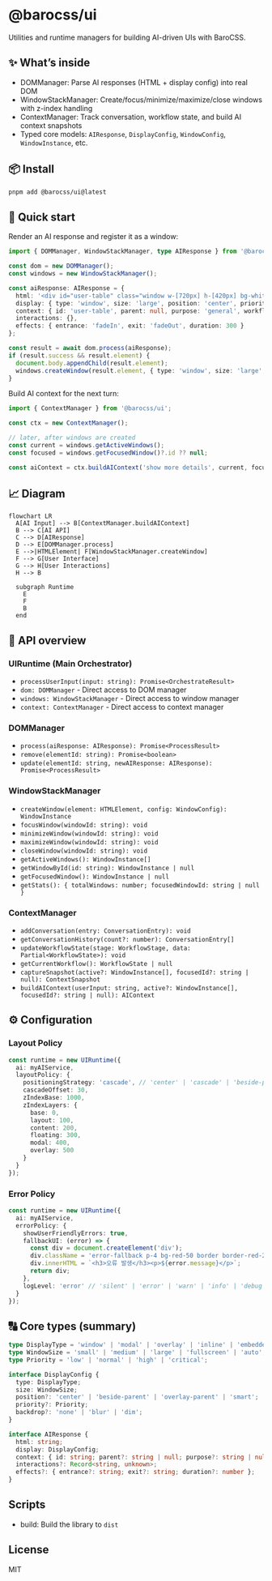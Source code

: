 # @barocss/ui

Utilities and runtime managers for building AI-driven UIs with BaroCSS.

## ✨ What’s inside

- DOMManager: Parse AI responses (HTML + display config) into real DOM
- WindowStackManager: Create/focus/minimize/maximize/close windows with z-index handling
- ContextManager: Track conversation, workflow state, and build AI context snapshots
- Typed core models: `AIResponse`, `DisplayConfig`, `WindowConfig`, `WindowInstance`, etc.

## 📦 Install

```bash
pnpm add @barocss/ui@latest
```

## 🚀 Quick start

Render an AI response and register it as a window:

```ts
import { DOMManager, WindowStackManager, type AIResponse } from '@barocss/ui';

const dom = new DOMManager();
const windows = new WindowStackManager();

const aiResponse: AIResponse = {
  html: '<div id="user-table" class="window w-[720px] h-[420px] bg-white rounded-xl shadow-lg">Hello</div>',
  display: { type: 'window', size: 'large', position: 'center', priority: 'normal', backdrop: 'none' },
  context: { id: 'user-table', parent: null, purpose: 'general', workflow: null },
  interactions: {},
  effects: { entrance: 'fadeIn', exit: 'fadeOut', duration: 300 }
};

const result = await dom.process(aiResponse);
if (result.success && result.element) {
  document.body.appendChild(result.element);
  windows.createWindow(result.element, { type: 'window', size: 'large', draggable: true, resizable: true });
}
```

Build AI context for the next turn:

```ts
import { ContextManager } from '@barocss/ui';

const ctx = new ContextManager();

// later, after windows are created
const current = windows.getActiveWindows();
const focused = windows.getFocusedWindow()?.id ?? null;

const aiContext = ctx.buildAIContext('show more details', current, focused);
```

## 📈 Diagram

```mermaid
flowchart LR
  A[AI Input] --> B[ContextManager.buildAIContext]
  B --> C[AI API]
  C --> D[AIResponse]
  D --> E[DOMManager.process]
  E -->|HTMLElement| F[WindowStackManager.createWindow]
  F --> G[User Interface]
  G --> H[User Interactions]
  H --> B

  subgraph Runtime
    E
    F
    B
  end
```

## 🧩 API overview

### UIRuntime (Main Orchestrator)

- `processUserInput(input: string): Promise<OrchestrateResult>`
- `dom: DOMManager` - Direct access to DOM manager
- `windows: WindowStackManager` - Direct access to window manager  
- `context: ContextManager` - Direct access to context manager

### DOMManager

- `process(aiResponse: AIResponse): Promise<ProcessResult>`
- `remove(elementId: string): Promise<boolean>`
- `update(elementId: string, newAIResponse: AIResponse): Promise<ProcessResult>`

### WindowStackManager

- `createWindow(element: HTMLElement, config: WindowConfig): WindowInstance`
- `focusWindow(windowId: string): void`
- `minimizeWindow(windowId: string): void`
- `maximizeWindow(windowId: string): void`
- `closeWindow(windowId: string): void`
- `getActiveWindows(): WindowInstance[]`
- `getWindowById(id: string): WindowInstance | null`
- `getFocusedWindow(): WindowInstance | null`
- `getStats(): { totalWindows: number; focusedWindowId: string | null }`

### ContextManager

- `addConversation(entry: ConversationEntry): void`
- `getConversationHistory(count?: number): ConversationEntry[]`
- `updateWorkflowState(stage: WorkflowStage, data: Partial<WorkflowState>): void`
- `getCurrentWorkflow(): WorkflowState | null`
- `captureSnapshot(active?: WindowInstance[], focusedId?: string | null): ContextSnapshot`
- `buildAIContext(userInput: string, active?: WindowInstance[], focusedId?: string | null): AIContext`

## ⚙️ Configuration

### Layout Policy

```ts
const runtime = new UIRuntime({
  ai: myAIService,
  layoutPolicy: {
    positioningStrategy: 'cascade', // 'center' | 'cascade' | 'beside-parent' | 'overlay-parent' | 'smart'
    cascadeOffset: 30,
    zIndexBase: 1000,
    zIndexLayers: {
      base: 0,
      layout: 100,
      content: 200,
      floating: 300,
      modal: 400,
      overlay: 500
    }
  }
});
```

### Error Policy

```ts
const runtime = new UIRuntime({
  ai: myAIService,
  errorPolicy: {
    showUserFriendlyErrors: true,
    fallbackUI: (error) => {
      const div = document.createElement('div');
      div.className = 'error-fallback p-4 bg-red-50 border border-red-200 rounded-lg';
      div.innerHTML = `<h3>오류 발생</h3><p>${error.message}</p>`;
      return div;
    },
    logLevel: 'error' // 'silent' | 'error' | 'warn' | 'info' | 'debug'
  }
});
```

## 🔠 Core types (summary)

```ts
type DisplayType = 'window' | 'modal' | 'overlay' | 'inline' | 'embedded';
type WindowSize = 'small' | 'medium' | 'large' | 'fullscreen' | 'auto';
type Priority = 'low' | 'normal' | 'high' | 'critical';

interface DisplayConfig {
  type: DisplayType;
  size: WindowSize;
  position?: 'center' | 'beside-parent' | 'overlay-parent' | 'smart';
  priority?: Priority;
  backdrop?: 'none' | 'blur' | 'dim';
}

interface AIResponse {
  html: string;
  display: DisplayConfig;
  context: { id: string; parent?: string | null; purpose?: string | null; workflow?: string | null };
  interactions?: Record<string, unknown>;
  effects?: { entrance?: string; exit?: string; duration?: number };
}
```

## Scripts

- build: Build the library to `dist`

## License

MIT
